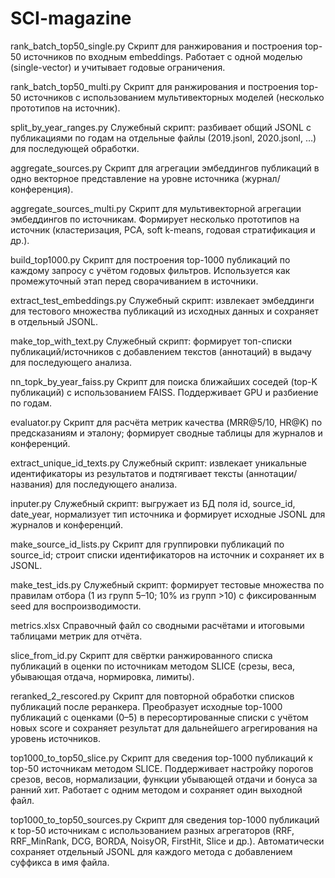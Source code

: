 # SCI-magazine
rank_batch_top50_single.py
Скрипт для ранжирования и построения top-50 источников по входным embeddings. Работает с одной моделью (single-vector) и учитывает годовые ограничения.

rank_batch_top50_multi.py
Скрипт для ранжирования и построения top-50 источников с использованием мультивекторных моделей (несколько прототипов на источник).

split_by_year_ranges.py
Служебный скрипт: разбивает общий JSONL с публикациями по годам на отдельные файлы (2019.jsonl, 2020.jsonl, …) для последующей обработки.

aggregate_sources.py
Скрипт для агрегации эмбеддингов публикаций в одно векторное представление на уровне источника (журнал/конференция).

aggregate_sources_multi.py
Скрипт для мультивекторной агрегации эмбеддингов по источникам. Формирует несколько прототипов на источник (кластеризация, PCA, soft k-means, годовая стратификация и др.).

build_top1000.py
Скрипт для построения top-1000 публикаций по каждому запросу с учётом годовых фильтров. Используется как промежуточный этап перед сворачиванием в источники.

extract_test_embeddings.py
Служебный скрипт: извлекает эмбеддинги для тестового множества публикаций из исходных данных и сохраняет в отдельный JSONL.

make_top_with_text.py
Служебный скрипт: формирует топ-списки публикаций/источников с добавлением текстов (аннотаций) в выдачу для последующего анализа.

nn_topk_by_year_faiss.py
Скрипт для поиска ближайших соседей (top-K публикаций) с использованием FAISS. Поддерживает GPU и разбиение по годам.

evaluator.py
Скрипт для расчёта метрик качества (MRR@5/10, HR@K) по предсказаниям и эталону; формирует сводные таблицы для журналов и конференций.

extract_unique_id_texts.py
Служебный скрипт: извлекает уникальные идентификаторы из результатов и подтягивает тексты (аннотации/названия) для последующего анализа.

inputer.py
Служебный скрипт: выгружает из БД поля id, source_id, date_year, нормализует тип источника и формирует исходные JSONL для журналов и конференций.

make_source_id_lists.py
Скрипт для группировки публикаций по source_id; строит списки идентификаторов на источник и сохраняет их в JSONL.

make_test_ids.py
Служебный скрипт: формирует тестовые множества по правилам отбора (1 из групп 5–10; 10% из групп >10) с фиксированным seed для воспроизводимости.

metrics.xlsx
Справочный файл со сводными расчётами и итоговыми таблицами метрик для отчёта.

slice_from_id.py
Скрипт для свёртки ранжированного списка публикаций в оценки по источникам методом SLICE (срезы, веса, убывающая отдача, нормировка, лимиты).

reranked_2_rescored.py
Скрипт для повторной обработки списков публикаций после реранкера. Преобразует исходные top-1000 публикаций с оценками (0–5) в пересортированные списки с учётом новых score и сохраняет результат для дальнейшего агрегирования на уровень источников.

top1000_to_top50_slice.py
Скрипт для сведения top-1000 публикаций к top-50 источникам методом SLICE. Поддерживает настройку порогов срезов, весов, нормализации, функции убывающей отдачи и бонуса за ранний хит. Работает с одним методом и сохраняет один выходной файл.

top1000_to_top50_sources.py
Скрипт для сведения top-1000 публикаций к top-50 источникам с использованием разных агрегаторов (RRF, RRF_MinRank, DCG, BORDA, NoisyOR, FirstHit, Slice и др.). Автоматически сохраняет отдельный JSONL для каждого метода с добавлением суффикса в имя файла.
